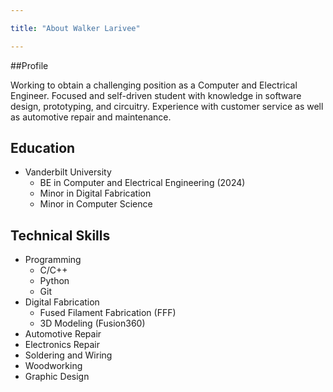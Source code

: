 ```yaml
---

title: "About Walker Larivee"

---
```


##Profile

Working to obtain a challenging position as a Computer and Electrical Engineer. Focused and self-driven student with knowledge in software design, prototyping, and circuitry. Experience with customer service as well as automotive repair and maintenance.

## Education 

* Vanderbilt University
  * BE in Computer and Electrical Engineering (2024)
  * Minor in Digital Fabrication
  * Minor in Computer Science

## Technical Skills

* Programming
  * C/C++
  * Python
  * Git
* Digital Fabrication
  * Fused Filament Fabrication (FFF)
  * 3D Modeling (Fusion360)
* Automotive Repair
* Electronics Repair
* Soldering and Wiring
* Woodworking
* Graphic Design

